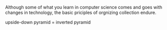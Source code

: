 Although some of what you learn in computer science comes and goes with changes in technology, the basic priciples of orgnizing collection endure.<br>
 
upside-down pyramid  = inverted pyramid
